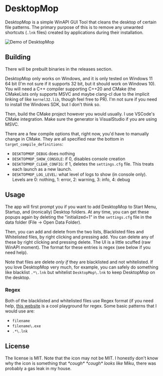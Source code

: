 # DesktopMop

DesktopMop is a simple WinAPI GUI Tool that cleans the desktop of certain file patterns. The primary purpose of this is to remove any unwanted shortcuts  (`.lnk` files) created by applications during their installation.

![Demo of DesktopMop](https://github.com/ketexon/DesktopMop/assets/29184562/d409cb43-61d2-447c-8379-6e9b59eae9c3)

## Building

There will be prebuilt binaries in the releases section.

DesktopMop only works on Windows, and it is only tested on Windows 11 64 bit (I'm not sure if it supports 32 bit, but it should work on Windows 10). You will need a C++ compiler supporting C++20 and CMake (the CMakeLists only supports MSVC and maybe clang-cl due to the implicit linking of like `kernel32.lib`, though feel free to PR). I'm not sure if you need to install the Windows SDK, but I don't think so.

Then, build the CMake project however you would usually. I use VSCode's CMake integration. Make sure the generator is VisualStudio if you are using MSVC. 

There are a few compile options that, right now, you'd have to manually change in CMake. They are all specified near the bottom in `target_compile_definitions`:

- `DESKTOPMOP_DEBUG` does nothing
- `DESKTOPMOP_SHOW_CONSOLE`: if 0, disables console creation
- `DESKTOPMOP_CLEAR_CONFIG`: if 1, deletes the `settings.cfg` file. This treats each launch as a new launch.
- `DESKTOPMOP_LOG_LEVEL`: what level of logs to show (in console only). Levels are 0: nothing, 1: error, 2: warning, 3: info, 4: debug

## Usage

The app will first prompt you if you want to add DesktopMop to Start Menu, Startup, and (ironically) Desktop folders. At any time, you can get these popups again by deleting the "initialized=1" in the `settings.cfg` file in the data folder (File -> Open Data Folder).

Then, you can add and delete from the two lists, Blacklisted files and Whitelisted files, by right clicking and pressing add. You can delete any of these by right clicking and pressing delete. The UI is a little scuffed (raw WinAPI moment). The format for these entries is regex (see below if you need help). 

Note that files are delete *only if* they are blacklisted and not whitelisted. If you love DesktopMop very much, for example, you can safely do something like blacklist `.*\.lnk` but whitelist `DesktopMop\.lnk` to keep DesktopMop on the desktop.

### Regex

Both of the blacklisted and whitelisted files use Regex format (if you need help, [this website]([url](https://regexr.com/)) is a cool playground for regex. Some basic patterns that I would use are:

- `filename`
- `filename\.exe`
- `.*\.lnk`

## License

The license is MIT. Note that the icon may not be MIT. I honestly don't know why the icon is something that *\*cough\* \*cough\* looks like* Miku, there was probably a gas leak in my house.
